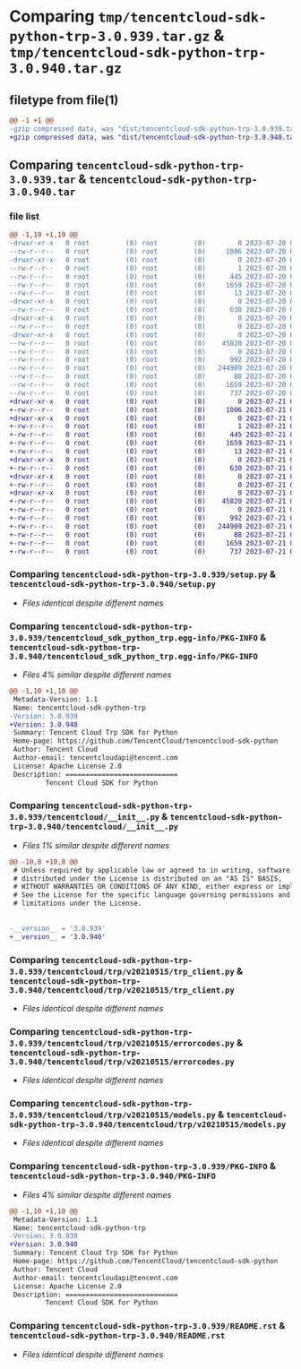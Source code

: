 # Comparing `tmp/tencentcloud-sdk-python-trp-3.0.939.tar.gz` & `tmp/tencentcloud-sdk-python-trp-3.0.940.tar.gz`

## filetype from file(1)

```diff
@@ -1 +1 @@
-gzip compressed data, was "dist/tencentcloud-sdk-python-trp-3.0.939.tar", last modified: Thu Jul 20 00:36:26 2023, max compression
+gzip compressed data, was "dist/tencentcloud-sdk-python-trp-3.0.940.tar", last modified: Fri Jul 21 00:52:30 2023, max compression
```

## Comparing `tencentcloud-sdk-python-trp-3.0.939.tar` & `tencentcloud-sdk-python-trp-3.0.940.tar`

### file list

```diff
@@ -1,19 +1,19 @@
-drwxr-xr-x   0 root         (0) root         (0)        0 2023-07-20 00:36:26.000000 tencentcloud-sdk-python-trp-3.0.939/
--rw-r--r--   0 root         (0) root         (0)     1006 2023-07-20 00:36:26.000000 tencentcloud-sdk-python-trp-3.0.939/setup.py
-drwxr-xr-x   0 root         (0) root         (0)        0 2023-07-20 00:36:26.000000 tencentcloud-sdk-python-trp-3.0.939/tencentcloud_sdk_python_trp.egg-info/
--rw-r--r--   0 root         (0) root         (0)        1 2023-07-20 00:36:26.000000 tencentcloud-sdk-python-trp-3.0.939/tencentcloud_sdk_python_trp.egg-info/dependency_links.txt
--rw-r--r--   0 root         (0) root         (0)      445 2023-07-20 00:36:26.000000 tencentcloud-sdk-python-trp-3.0.939/tencentcloud_sdk_python_trp.egg-info/SOURCES.txt
--rw-r--r--   0 root         (0) root         (0)     1659 2023-07-20 00:36:26.000000 tencentcloud-sdk-python-trp-3.0.939/tencentcloud_sdk_python_trp.egg-info/PKG-INFO
--rw-r--r--   0 root         (0) root         (0)       13 2023-07-20 00:36:26.000000 tencentcloud-sdk-python-trp-3.0.939/tencentcloud_sdk_python_trp.egg-info/top_level.txt
-drwxr-xr-x   0 root         (0) root         (0)        0 2023-07-20 00:36:26.000000 tencentcloud-sdk-python-trp-3.0.939/tencentcloud/
--rw-r--r--   0 root         (0) root         (0)      630 2023-07-20 00:36:26.000000 tencentcloud-sdk-python-trp-3.0.939/tencentcloud/__init__.py
-drwxr-xr-x   0 root         (0) root         (0)        0 2023-07-20 00:36:26.000000 tencentcloud-sdk-python-trp-3.0.939/tencentcloud/trp/
--rw-r--r--   0 root         (0) root         (0)        0 2023-07-20 00:36:26.000000 tencentcloud-sdk-python-trp-3.0.939/tencentcloud/trp/__init__.py
-drwxr-xr-x   0 root         (0) root         (0)        0 2023-07-20 00:36:26.000000 tencentcloud-sdk-python-trp-3.0.939/tencentcloud/trp/v20210515/
--rw-r--r--   0 root         (0) root         (0)    45820 2023-07-20 00:36:26.000000 tencentcloud-sdk-python-trp-3.0.939/tencentcloud/trp/v20210515/trp_client.py
--rw-r--r--   0 root         (0) root         (0)        0 2023-07-20 00:36:26.000000 tencentcloud-sdk-python-trp-3.0.939/tencentcloud/trp/v20210515/__init__.py
--rw-r--r--   0 root         (0) root         (0)      992 2023-07-20 00:36:26.000000 tencentcloud-sdk-python-trp-3.0.939/tencentcloud/trp/v20210515/errorcodes.py
--rw-r--r--   0 root         (0) root         (0)   244909 2023-07-20 00:36:26.000000 tencentcloud-sdk-python-trp-3.0.939/tencentcloud/trp/v20210515/models.py
--rw-r--r--   0 root         (0) root         (0)       88 2023-07-20 00:36:26.000000 tencentcloud-sdk-python-trp-3.0.939/setup.cfg
--rw-r--r--   0 root         (0) root         (0)     1659 2023-07-20 00:36:26.000000 tencentcloud-sdk-python-trp-3.0.939/PKG-INFO
--rw-r--r--   0 root         (0) root         (0)      737 2023-07-20 00:36:26.000000 tencentcloud-sdk-python-trp-3.0.939/README.rst
+drwxr-xr-x   0 root         (0) root         (0)        0 2023-07-21 00:52:30.000000 tencentcloud-sdk-python-trp-3.0.940/
+-rw-r--r--   0 root         (0) root         (0)     1006 2023-07-21 00:52:30.000000 tencentcloud-sdk-python-trp-3.0.940/setup.py
+drwxr-xr-x   0 root         (0) root         (0)        0 2023-07-21 00:52:30.000000 tencentcloud-sdk-python-trp-3.0.940/tencentcloud_sdk_python_trp.egg-info/
+-rw-r--r--   0 root         (0) root         (0)        1 2023-07-21 00:52:30.000000 tencentcloud-sdk-python-trp-3.0.940/tencentcloud_sdk_python_trp.egg-info/dependency_links.txt
+-rw-r--r--   0 root         (0) root         (0)      445 2023-07-21 00:52:30.000000 tencentcloud-sdk-python-trp-3.0.940/tencentcloud_sdk_python_trp.egg-info/SOURCES.txt
+-rw-r--r--   0 root         (0) root         (0)     1659 2023-07-21 00:52:30.000000 tencentcloud-sdk-python-trp-3.0.940/tencentcloud_sdk_python_trp.egg-info/PKG-INFO
+-rw-r--r--   0 root         (0) root         (0)       13 2023-07-21 00:52:30.000000 tencentcloud-sdk-python-trp-3.0.940/tencentcloud_sdk_python_trp.egg-info/top_level.txt
+drwxr-xr-x   0 root         (0) root         (0)        0 2023-07-21 00:52:30.000000 tencentcloud-sdk-python-trp-3.0.940/tencentcloud/
+-rw-r--r--   0 root         (0) root         (0)      630 2023-07-21 00:52:30.000000 tencentcloud-sdk-python-trp-3.0.940/tencentcloud/__init__.py
+drwxr-xr-x   0 root         (0) root         (0)        0 2023-07-21 00:52:30.000000 tencentcloud-sdk-python-trp-3.0.940/tencentcloud/trp/
+-rw-r--r--   0 root         (0) root         (0)        0 2023-07-21 00:52:30.000000 tencentcloud-sdk-python-trp-3.0.940/tencentcloud/trp/__init__.py
+drwxr-xr-x   0 root         (0) root         (0)        0 2023-07-21 00:52:30.000000 tencentcloud-sdk-python-trp-3.0.940/tencentcloud/trp/v20210515/
+-rw-r--r--   0 root         (0) root         (0)    45820 2023-07-21 00:52:30.000000 tencentcloud-sdk-python-trp-3.0.940/tencentcloud/trp/v20210515/trp_client.py
+-rw-r--r--   0 root         (0) root         (0)        0 2023-07-21 00:52:30.000000 tencentcloud-sdk-python-trp-3.0.940/tencentcloud/trp/v20210515/__init__.py
+-rw-r--r--   0 root         (0) root         (0)      992 2023-07-21 00:52:30.000000 tencentcloud-sdk-python-trp-3.0.940/tencentcloud/trp/v20210515/errorcodes.py
+-rw-r--r--   0 root         (0) root         (0)   244909 2023-07-21 00:52:30.000000 tencentcloud-sdk-python-trp-3.0.940/tencentcloud/trp/v20210515/models.py
+-rw-r--r--   0 root         (0) root         (0)       88 2023-07-21 00:52:30.000000 tencentcloud-sdk-python-trp-3.0.940/setup.cfg
+-rw-r--r--   0 root         (0) root         (0)     1659 2023-07-21 00:52:30.000000 tencentcloud-sdk-python-trp-3.0.940/PKG-INFO
+-rw-r--r--   0 root         (0) root         (0)      737 2023-07-21 00:52:30.000000 tencentcloud-sdk-python-trp-3.0.940/README.rst
```

### Comparing `tencentcloud-sdk-python-trp-3.0.939/setup.py` & `tencentcloud-sdk-python-trp-3.0.940/setup.py`

 * *Files identical despite different names*

### Comparing `tencentcloud-sdk-python-trp-3.0.939/tencentcloud_sdk_python_trp.egg-info/PKG-INFO` & `tencentcloud-sdk-python-trp-3.0.940/tencentcloud_sdk_python_trp.egg-info/PKG-INFO`

 * *Files 4% similar despite different names*

```diff
@@ -1,10 +1,10 @@
 Metadata-Version: 1.1
 Name: tencentcloud-sdk-python-trp
-Version: 3.0.939
+Version: 3.0.940
 Summary: Tencent Cloud Trp SDK for Python
 Home-page: https://github.com/TencentCloud/tencentcloud-sdk-python
 Author: Tencent Cloud
 Author-email: tencentcloudapi@tencent.com
 License: Apache License 2.0
 Description: ============================
         Tencent Cloud SDK for Python
```

### Comparing `tencentcloud-sdk-python-trp-3.0.939/tencentcloud/__init__.py` & `tencentcloud-sdk-python-trp-3.0.940/tencentcloud/__init__.py`

 * *Files 1% similar despite different names*

```diff
@@ -10,8 +10,8 @@
 # Unless required by applicable law or agreed to in writing, software
 # distributed under the License is distributed on an "AS IS" BASIS,
 # WITHOUT WARRANTIES OR CONDITIONS OF ANY KIND, either express or implied.
 # See the License for the specific language governing permissions and
 # limitations under the License.
 
 
-__version__ = '3.0.939'
+__version__ = '3.0.940'
```

### Comparing `tencentcloud-sdk-python-trp-3.0.939/tencentcloud/trp/v20210515/trp_client.py` & `tencentcloud-sdk-python-trp-3.0.940/tencentcloud/trp/v20210515/trp_client.py`

 * *Files identical despite different names*

### Comparing `tencentcloud-sdk-python-trp-3.0.939/tencentcloud/trp/v20210515/errorcodes.py` & `tencentcloud-sdk-python-trp-3.0.940/tencentcloud/trp/v20210515/errorcodes.py`

 * *Files identical despite different names*

### Comparing `tencentcloud-sdk-python-trp-3.0.939/tencentcloud/trp/v20210515/models.py` & `tencentcloud-sdk-python-trp-3.0.940/tencentcloud/trp/v20210515/models.py`

 * *Files identical despite different names*

### Comparing `tencentcloud-sdk-python-trp-3.0.939/PKG-INFO` & `tencentcloud-sdk-python-trp-3.0.940/PKG-INFO`

 * *Files 4% similar despite different names*

```diff
@@ -1,10 +1,10 @@
 Metadata-Version: 1.1
 Name: tencentcloud-sdk-python-trp
-Version: 3.0.939
+Version: 3.0.940
 Summary: Tencent Cloud Trp SDK for Python
 Home-page: https://github.com/TencentCloud/tencentcloud-sdk-python
 Author: Tencent Cloud
 Author-email: tencentcloudapi@tencent.com
 License: Apache License 2.0
 Description: ============================
         Tencent Cloud SDK for Python
```

### Comparing `tencentcloud-sdk-python-trp-3.0.939/README.rst` & `tencentcloud-sdk-python-trp-3.0.940/README.rst`

 * *Files identical despite different names*

